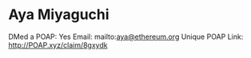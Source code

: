 # Aya Miyaguchi

DMed a POAP: Yes
Email: mailto:aya@ethereum.org
Unique POAP Link: http://POAP.xyz/claim/8gxydk